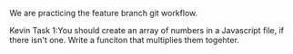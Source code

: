 We are practicing the feature branch git workflow.

Kevin Task 1:You should create an array of numbers in a Javascript file, if there isn't one. Write a funciton that multiplies them togehter.
